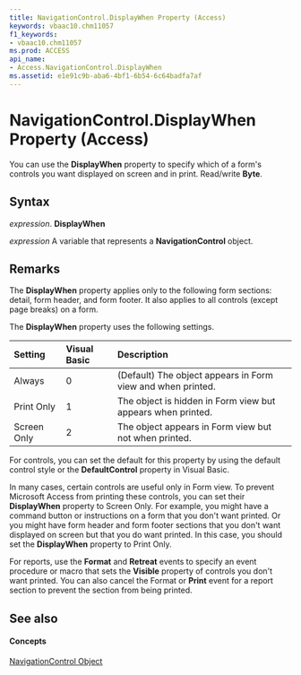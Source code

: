 ```yaml
---
title: NavigationControl.DisplayWhen Property (Access)
keywords: vbaac10.chm11057
f1_keywords:
- vbaac10.chm11057
ms.prod: ACCESS
api_name:
- Access.NavigationControl.DisplayWhen
ms.assetid: e1e91c9b-aba6-4bf1-6b54-6c64badfa7af
---
```



# NavigationControl.DisplayWhen Property (Access)

You can use the  **DisplayWhen** property to specify which of a form's controls you want displayed on screen and in print. Read/write **Byte**.


## Syntax

 _expression_. **DisplayWhen**

 _expression_ A variable that represents a **NavigationControl** object.


## Remarks

The  **DisplayWhen** property applies only to the following form sections: detail, form header, and form footer. It also applies to all controls (except page breaks) on a form.

The  **DisplayWhen** property uses the following settings.



|**Setting**|**Visual Basic**|**Description**|
|:-----|:-----|:-----|
|Always|0|(Default) The object appears in Form view and when printed.|
|Print Only|1|The object is hidden in Form view but appears when printed.|
|Screen Only|2|The object appears in Form view but not when printed.|
For controls, you can set the default for this property by using the default control style or the  **DefaultControl** property in Visual Basic.

In many cases, certain controls are useful only in Form view. To prevent Microsoft Access from printing these controls, you can set their  **DisplayWhen** property to Screen Only. For example, you might have a command button or instructions on a form that you don't want printed. Or you might have form header and form footer sections that you don't want displayed on screen but that you do want printed. In this case, you should set the **DisplayWhen** property to Print Only.

For reports, use the  **Format** and **Retreat** events to specify an event procedure or macro that sets the **Visible** property of controls you don't want printed. You can also cancel the Format or **Print** event for a report section to prevent the section from being printed.


## See also


#### Concepts


[NavigationControl Object](navigationcontrol-object-access.md)

